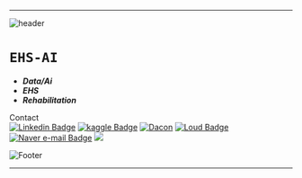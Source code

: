 - - - 
<div class="container">
  
![header](https://capsule-render.vercel.app/api?type=waving&color=auto&height=50&section=header&text=&fontSize=20)
<headers>

  # `EHS-AI`

  + ***Data/Ai***<br>
  + ***EHS***<br>
  + ***Rehabilitation***<br>
  
Contact
<br>
[![Linkedin Badge](https://img.shields.io/badge/-LinkedIn-blue?style=flat-square&logo=Linkedin&logoColor=white&link=https://www.linkedin.com/in/s245liu/)](https://www.linkedin.com/in/s245liu/)
[![kaggle Badge](https://img.shields.io/badge/kaggle-20BEFF?style=flat-square&logo=Kaggle&logoColor=black&link=https://www.kaggle.com/s245rw/)](https://www.kaggle.com/s245rw/)
[![Dacon](https://img.shields.io/badge/Dacon-E6E6E6?style=flat-square&logo=Dash&logoColor=blue&link=https://dacon.io/myprofile/444638/home)](https://dacon.io/myprofile/444638/home)
[![Loud Badge](https://img.shields.io/badge/Loud-FF3008?style=flat-square&logo=Adobe&logoColor=black&link=https://www.loud.kr/m/s245liu)](https://www.loud.kr/m/s245liu)
[![Naver e-mail Badge](https://img.shields.io/badge/e_mail-03C75A?style=flat-square&logo=Naver&logoColor=white&link=mailto:pmpkc@naver.com)](mailto:pmpkc@naver.com)
<a href="https://github.com/piape"><img src="https://hits.seeyoufarm.com/api/count/incr/badge.svg?url=https%3A%2F%2Fgithub.com%2Fseondal&count_bg=%23000000&title_bg=%23000000&icon=github.svg&icon_color=%23E7E7E7&title=GitHub&edge_flat=false)"/></a>  
  
  
![Footer](https://capsule-render.vercel.app/api?type=waving&color=auto&height=50&section=footer)
- - - 
</div>
